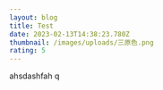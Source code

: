```yaml
---
layout: blog
title: Test
date: 2023-02-13T14:38:23.780Z
thumbnail: /images/uploads/三原色.png
rating: 5
---
```

a﻿hsdashfah q